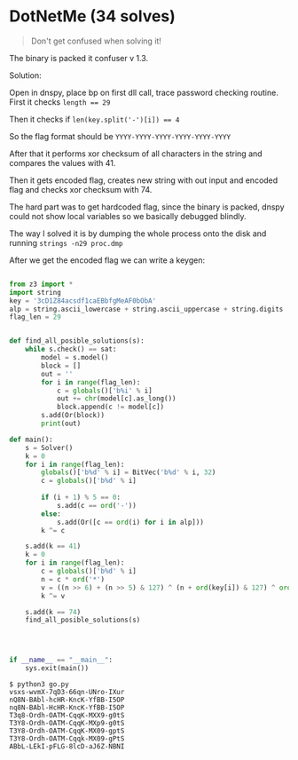 # DotNetMe (34 solves)

> Don't get confused when solving it!

The binary is packed it confuser v 1.3. 

Solution:

Open in dnspy, place bp on first dll call, trace password checking routine.
First it checks `length == 29`

Then it checks if `len(key.split('-')[i]) == 4`

So the flag format should be `YYYY-YYYY-YYYY-YYYY-YYYY-YYYY`

After that it performs xor checksum of all characters in the string and compares the values with 41.

Then it gets encoded flag, creates new string with out input and encoded flag and checks xor checksum with 74.

The hard part was to get hardcoded flag, since the binary is packed, dnspy could not show local variables so we basically debugged blindly. 

The way I solved it is by dumping the whole process onto the disk and running `strings -n29 proc.dmp`

After we get the encoded flag we can write a keygen:

```python

from z3 import *
import string
key = '3cD1Z84acsdf1caEBbfgMeAF0bObA'
alp = string.ascii_lowercase + string.ascii_uppercase + string.digits
flag_len = 29


def find_all_posible_solutions(s):
    while s.check() == sat:
        model = s.model()
        block = []
        out = ''
        for i in range(flag_len):
            c = globals()['b%i' % i]
            out += chr(model[c].as_long())
            block.append(c != model[c])
        s.add(Or(block))
        print(out) 

def main():
    s = Solver()
    k = 0
    for i in range(flag_len):
        globals()['b%d' % i] = BitVec('b%d' % i, 32)
        c = globals()['b%d' % i]
        
        if (i + 1) % 5 == 0:
            s.add(c == ord('-'))
        else:
            s.add(Or([c == ord(i) for i in alp]))
        k ^= c

    s.add(k == 41)
    k = 0
    for i in range(flag_len):
        c = globals()['b%d' % i]
        n = c * ord('*')
        v = ((n >> 6) + (n >> 5) & 127) ^ (n + ord(key[i]) & 127) ^ ord(key[flag_len - i - 1])
        k ^= v

    s.add(k == 74)
    find_all_posible_solutions(s)    



    
if __name__ == "__main__":
    sys.exit(main())

```



 ```
$ python3 go.py
vsxs-wvmX-7qD3-66qn-UNro-IXur
nQ8N-BAbl-hcHR-KncK-YfBB-I5OP
nq8N-BAbl-HcHR-KncK-YfBB-I5OP
T3q8-Ordh-OATM-CqqK-MXX9-g0tS
T3Y8-Ordh-OATM-CqqK-MXp9-g0tS
T3Y8-Ordh-OATM-CqqK-MX09-gptS
T3Y8-Ordh-OATM-Cqqk-MX09-gPtS
ABbL-LEkI-pFLG-8lcD-aJ6Z-NBNI
 ```

